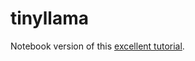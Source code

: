 # tinyllama

Notebook version of this [excellent tutorial](https://blog.briankitano.com/llama-from-scratch/).